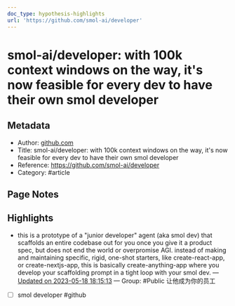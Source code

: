 ```yaml
---
doc_type: hypothesis-highlights
url: 'https://github.com/smol-ai/developer'
---
```


# smol-ai/developer: with 100k context windows on the way, it's now feasible for every dev to have their own smol developer

## Metadata
- Author: [github.com]()
- Title: smol-ai/developer: with 100k context windows on the way, it's now feasible for every dev to have their own smol developer
- Reference: https://github.com/smol-ai/developer
- Category: #article

## Page Notes
## Highlights
- this is a prototype of a "junior developer" agent (aka smol dev) that scaffolds an entire codebase out for you once you give it a product spec, but does not end the world or overpromise AGI. instead of making and maintaining specific, rigid, one-shot starters, like create-react-app, or create-nextjs-app, this is basically create-anything-app where you develop your scaffolding prompt in a tight loop with your smol dev. — [Updated on 2023-05-18 18:15:13](https://hyp.is/xOuzmPVkEe2hO0M2FqAHrQ/github.com/smol-ai/developer) — Group: #Public
    让他成为你的员工

- [ ] smol developer #github




